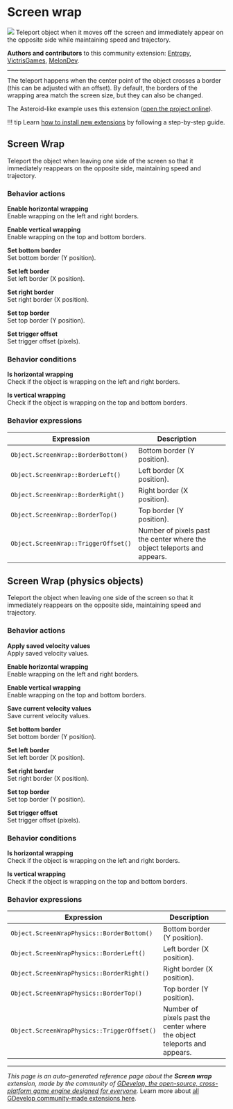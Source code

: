 # Screen wrap

<img src="https://resources.gdevelop-app.com/assets/Icons/monitor-screenshot.svg" class="extension-icon"></img>
Teleport object when it moves off the screen and immediately appear on the opposite side while maintaining speed and trajectory.

**Authors and contributors** to this community extension: [Entropy](https://gd.games/Entropy), [VictrisGames](https://gd.games/VictrisGames), [MelonDev](https://gd.games/MelonDev).

---

The teleport happens when the center point of the object crosses a border (this can be adjusted with an offset).
By default, the borders of the wrapping area match the screen size, but they can also be changed.

The Asteroid-like example uses this extension ([open the project online](https://editor.gdevelop.io/?project=example://space-asteroids)).

!!! tip
    Learn [how to install new extensions](/gdevelop5/extensions/search) by following a step-by-step guide.



## Screen Wrap 

Teleport the object when leaving one side of the screen so that it immediately reappears on the opposite side, maintaining speed and trajectory. 

### Behavior actions

**Enable horizontal wrapping**  
Enable wrapping on the left and right borders.

**Enable vertical wrapping**  
Enable wrapping on the top and bottom borders.

**Set bottom border**  
Set bottom border (Y position).

**Set left border**  
Set left border (X position).

**Set right border**  
Set right border (X position).

**Set top border**  
Set top border (Y position).

**Set trigger offset**  
Set trigger offset (pixels).

### Behavior conditions

**Is horizontal wrapping**  
Check if the object is wrapping on the left and right borders.

**Is vertical wrapping**  
Check if the object is wrapping on the top and bottom borders.

### Behavior expressions

| Expression | Description |  |
|-----|-----|-----|
| `Object.ScreenWrap::BorderBottom()` | Bottom border (Y position). ||
| `Object.ScreenWrap::BorderLeft()` | Left border (X position). ||
| `Object.ScreenWrap::BorderRight()` | Right border (X position). ||
| `Object.ScreenWrap::BorderTop()` | Top border (Y position). ||
| `Object.ScreenWrap::TriggerOffset()` | Number of pixels past the center where the object teleports and appears. ||

## Screen Wrap (physics objects) 

Teleport the object when leaving one side of the screen so that it immediately reappears on the opposite side, maintaining speed and trajectory. 

### Behavior actions

**Apply saved velocity values**  
Apply saved velocity values.

**Enable horizontal wrapping**  
Enable wrapping on the left and right borders.

**Enable vertical wrapping**  
Enable wrapping on the top and bottom borders.

**Save current velocity values**  
Save current velocity values.

**Set bottom border**  
Set bottom border (Y position).

**Set left border**  
Set left border (X position).

**Set right border**  
Set right border (X position).

**Set top border**  
Set top border (Y position).

**Set trigger offset**  
Set trigger offset (pixels).

### Behavior conditions

**Is horizontal wrapping**  
Check if the object is wrapping on the left and right borders.

**Is vertical wrapping**  
Check if the object is wrapping on the top and bottom borders.

### Behavior expressions

| Expression | Description |  |
|-----|-----|-----|
| `Object.ScreenWrapPhysics::BorderBottom()` | Bottom border (Y position). ||
| `Object.ScreenWrapPhysics::BorderLeft()` | Left border (X position). ||
| `Object.ScreenWrapPhysics::BorderRight()` | Right border (X position). ||
| `Object.ScreenWrapPhysics::BorderTop()` | Top border (Y position). ||
| `Object.ScreenWrapPhysics::TriggerOffset()` | Number of pixels past the center where the object teleports and appears. ||


---

*This page is an auto-generated reference page about the **Screen wrap** extension, made by the community of [GDevelop, the open-source, cross-platform game engine designed for everyone](https://gdevelop.io/).* Learn more about [all GDevelop community-made extensions here](/gdevelop5/extensions).